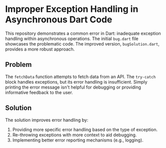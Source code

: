 # Improper Exception Handling in Asynchronous Dart Code

This repository demonstrates a common error in Dart: inadequate exception handling within asynchronous operations. The initial `bug.dart` file showcases the problematic code.  The improved version, `bugSolution.dart`, provides a more robust approach.

## Problem

The `fetchData` function attempts to fetch data from an API.  The `try-catch` block handles exceptions, but its error handling is insufficient.  Simply printing the error message isn't helpful for debugging or providing informative feedback to the user.

## Solution

The solution improves error handling by:

1.  Providing more specific error handling based on the type of exception.
2.  Re-throwing exceptions with more context to aid debugging.
3.  Implementing better error reporting mechanisms (e.g., logging).